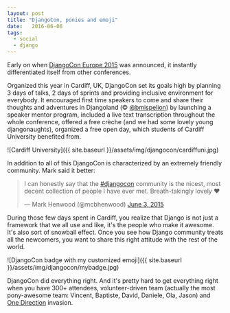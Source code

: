 ```yaml
---
layout: post
title: "DjangoCon, ponies and emoji"
date:   2016-06-06
tags:
  - social
  - django
---
```



Early on when [DjangoCon Europe 2015](http://2015.djangocon.eu/) was announced,
it instantly differentiated itself from other conferences.

Organized this year in Cardiff, UK, DjangoCon
set its goals high by planning 3 days of talks, 2 days of sprints and providing
inclusive environment for everybody. It encouraged first time speakers to come
and share their thoughts and adventures in Djangoland (&copy; [@bmispelion](https://twitter.com/bmispelon)) by
launching a speaker mentor program, included a live text transcription throughout the whole
conference, offered a free crèche (and we had some lovely young djangonaughts),
organized a free open day, which students of Cardiff University benefited from.

![Cardiff University]({{ site.baseurl }}/assets/img/djangocon/cardiffuni.jpg)

In addition to all of this DjangoCon is characterized by an extremely friendly
community. Mark said it better:

<blockquote class="twitter-tweet" lang="en"><p lang="en" dir="ltr">I can honestly say that the <a href="https://twitter.com/hashtag/djangocon?src=hash">#djangocon</a> community is the nicest, most decent collection of people I have ever met. Breath-takingly lovely ❤️</p>&mdash; Mark Henwood (@mcbhenwood) <a href="https://twitter.com/mcbhenwood/status/606150799270539265">June 3, 2015</a></blockquote> <script async src="//platform.twitter.com/widgets.js" charset="utf-8"></script>

During those few days spent in Cardiff, you realize that Django is not just a
framework that we all use and like, it's the people who
make it awesome. It's also sort of snowball effect. Once you see how Django
community treats all the newcomers, you want to share this right attitude
with the rest of the world.

![DjangoCon badge with my customized emoji]({{ site.baseurl }}/assets/img/djangocon/mybadge.jpg)

DjangoCon did everything right. And it's pretty hard to get everything right
when you have 300+ attendees, volunteer-driven team (actually the most pony-awesome team:
Vincent, Baptiste, David, Daniele, Ola, Jason) and
[One Direction](https://www.youtube.com/watch?v=QJO3ROT-A4E) invasion.
